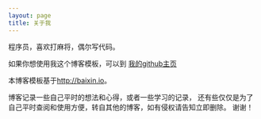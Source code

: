 ```yaml
---
layout: page
title: 关于我 
---
```




程序员，喜欢打麻将，偶尔写代码。

如果你想使用我这个博客模板，可以到
<a href="http://github.com/shaohuacheng"> 我的github主页 </a>

本博客模板基于<a href="http://baixin.io">http://baixin.io</a>。


博客记录一些自己平时的想法和心得，或者一些学习的记录，
还有些仅仅是为了自己平时查阅和使用方便，转自其他的博客，如有侵权请告知立即删除。
谢谢！


<p>


